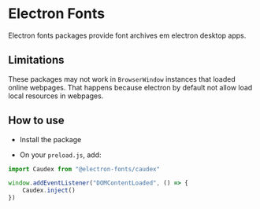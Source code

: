 # Electron Fonts

Electron fonts packages provide font archives em electron desktop apps.

## Limitations

These packages may not work in `BrowserWindow` instances that loaded online webpages. That happens because electron by default not allow load local resources in webpages.

## How to use

* Install the package

* On your `preload.js`, add:

```ts
import Caudex from "@electron-fonts/caudex"

window.addEventListener("DOMContentLoaded", () => {
    Caudex.inject()
})
```